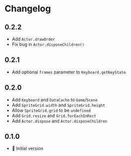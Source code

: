 # Changelog

## 0.2.2

* Add `Actor.drawOrder`
* Fix bug in `Actor.disposeChildren()`

## 0.2.1

* Add optional `frames` parameter to `Keyboard.getKeyState`

## 0.2.0

* Add `Keyboard` and `DataCache` to `Game`/`Scene`
* Add `SpriteGrid.width` and `SpriteGrid.height`
* Allow `SpriteGrid.grid` to be `undefined`
* Add `Grid.resize` and `Grid.forEachInRect`
* Add `Actor.dispose` and `Actor.disposeChildren`

## 0.1.0

* :rocket: Initial version
